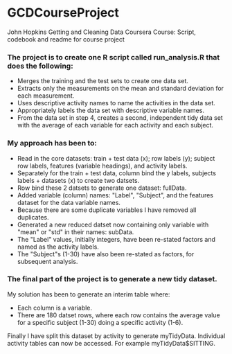 # GCDCourseProject
John Hopkins Getting and Cleaning Data Coursera Course: Script, codebook and readme for course project
### The project is to create one R script called run_analysis.R that does the following:
* Merges the training and the test sets to create one data set.
* Extracts only the measurements on the mean and standard deviation for each measurement. 
* Uses descriptive activity names to name the activities in the data set.
* Appropriately labels the data set with descriptive variable names. 
* From the data set in step 4, creates a second, independent tidy data set with the average of each variable for each activity and each subject.

### My approach has been to:
* Read in the core datasets: train + test data (x); row labels (y); subject row labels, features (variable headings), and activity labels.
* Separately for the train + test data, column bind the y labels, subjects labels + datasets (x) to create two datsets.
* Row bind these 2 datsets to generate one dataset: fullData.
* Added variable (column) names: "Label", "Subject", and the features dataset for the data variable names.
* Because there are some duplicate variables I have removed all duplicates.
* Generated a new reduced datset now containing only variable with "mean" or "std" in their names: subData.
* The "Label" values, initially integers, have been re-stated factors and named as the activity labels.
* The "Subject"s (1-30) have also been re-stated as factors, for subsequent analysis.
### The final part of the project is to generate a new tidy dataset.
My solution has been to generate an interim table where:

* Each column is a variable.
* There are 180 datset rows, where each row contains the average value for a specific subject (1-30) doing a specific activity (1-6).

Finally I have split this dataset by activity to generate myTidyData. Individual activity tables can now be accessed. For example myTidyData$SITTING.
